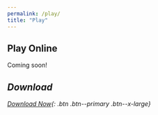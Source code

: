 ```yaml
---
permalink: /play/
title: "Play"
---
```


## Play Online

Coming soon! <i class='fas fa-fw fa-wrench' />

## Download

[<i class='fas fa-download'></i> Download Now](https://github.com/jojojo8359/SWE-Project/releases){: .btn .btn--primary .btn--x-large}
